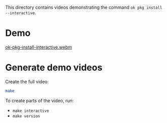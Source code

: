 This directory contains videos demonstrating the command `ok pkg install --interactive`.

# Demo

[ok-pkg-install-interactive.webm](https://github.com/user-attachments/assets/2745f786-7627-414d-9f37-75b64a0fc467)

# Generate demo videos

Create the full video:

```sh
make
``` 

To create parts of the video, run:

- `make interactive`
- `make version`
